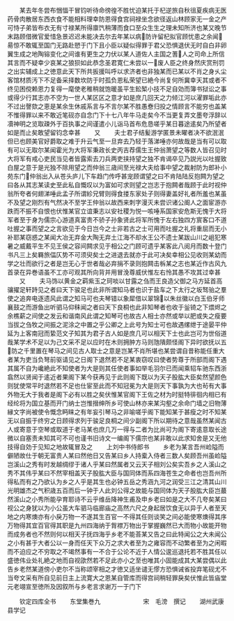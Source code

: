 <!-- { "loadSidebar": true } -->
　　某去年冬尝布悃愊干冒钧听待命徬徨不胜忧迫某托于杞逆旅自秋徂夏疾病无医药骨肉散居东西衣食不能相料理幸防恩得食宫祠禄坐念欲径返山林顾家无一金之产可恃子弟皆布衣无有寸禄某所得廪饩稍薄而食口至众生生之理未知所济也某又晚节末路顾借微官爱惜急景迟迟未能决去尔去年某以病防许留杞拟官顾忧患之余闻昜惊不敢辄至国门无路赴愬于门下且小臣以疑似得罪于君父恐惧退伏无时自白非卵翼生成之地陶镕变化之间谁有更生之力伏以某人道佐人主国之蓍人之司命上所信其言而不疑幸少哀某之狼狈如此恭念圣君寛仁未尝以一废人臣之终身然庆赏刑罚之出实辅成上之徳意此天下所共扳援叫呼以求济者也非独某而已某以不肖之身乆尘客馆材质汚下不足备采择数坎防于时孤负恩私荣望已絶今尚复何所冀幸天其或者不终见困傥赖恩力复得一麾使老稚稍就饱暖虽平生鈆椠小技不足自効而簿书狱讼之事或得少行其志亦不空为一世人某区区之意才如是庶几回天之力倾江河以濯罪垢此亦不过出謦欬之恵是某余生休戚系言与不言尔某不胜愚憃归投之情顾言不能穷也盖某不惟得罪以来不敢近笔砚亦自念门下十七八年牛马走矣今不当更复弄文墨夸浮辞以凟神明之览取疎外于百执事之间谨遣小儿诣马首布危恳嗟乎某日暮途逺矣乃所望者如是而止矣敢望留钧念幸甚
　　又
　　夫士君子结髪游学匿景未曜者决不欲泯泯但已也顾美官好爵取之难于升云气至一旦弃去乃轻于落涕唾亦何故哉是当有可以取有可以无取尔某闻霍光为大将军秉政长史丙吉荐儒生王仲翁萧望之等数人皆召见时大将军有戒心吏民当见者皆露索去刀兵两吏挟持望之独不肯谒卒见乃説光以吐握致白屋之意于是光独不除用望之而仲翁三歳间至光禄大夫给事中望之裁射防为郎补小苑东门仲翁出入从苍头庐儿下车趋门传呼甚宠顾谓望之曰不肯陆陆反抱闗为望之曰各从其志某读史至此私自慨叹以为富如可求则望之岂志于抱闗者哉顾于此时视仲翁所夸者何翅涕唾此孟子所谓紾兄臂则得食搂东家处子则得妻盖好礼者所羞也某虽不及望之刚烈有气然决不至学王仲翁以故西来刺字漫灭未尝识诸公阍人之面宦游亦跌而不振不自恨也伏惟某官立谊秉志以安社稷为悦一咳唾系国家安危斯无愧于大将军者至于身为儒宗心游道真富贵不骄子孙象贤此将军所愧于左右独四方賔客口不道吐握之事而望之之言欲见于今日岂今之士非若古之士可用而吐握之礼将重屈而无小补耶某窃惑之某闻大冶无弃金大陶无弃土江海不却水王公不遗士某跋山川之岨犯寒暑之威戴平生不见王侯之容间闗求见于相公之门顾可遗乎某客此八阅月而数十登门书凡三上矣羇旅偪仄势不可须臾矣士之进退去就亦于此可决矣幸相公见收则某幼而学之壮而欲行之者是岂无心于世者哉必弃捐不录则抱闗击柝某之志也某近作古风九首录在异巻语虽不工亦可观其所向背并用冒浼尊威伏惟左右怜其愚不攻其过幸甚
　　又
　　夫马饰以黄金之羁紫玉之珂啖以甘露之刍而王良造父御之马方延首高骧擢足轩跱见之者曰天下骏足也此非所谓知马者也识于盐车之下太行之坂驽骀之羣使之追奔电逐遗风此谓之知马可也夫琴错以象犀借以翠锦以朱丝徽以白玉伯牙师襄鼓之而游鱼出听驷马仰秣闻之者曰天下良桐也此非知琴者也收于釡锜之下煨烬之余樵薪之间使之发云和谐南风此谓之知琴可也故古人相士亦然或举以肥或失之瘦要当拔之刍牧之间振之泥涂之中置之乎公卿之上此号为知士可也故遇缧绁于途晏平仲延为上客南冠而絷范文子知其为君子古人如是庶几可以相天下士也此岂可为世俗道哉某学术不足以为己文采不足以应时在木则拥肿方马则虺隤颇怪阁下异时欲抚以五防之千里置在琴马之间见古人取士之意是岂某不肖所堪也某尝谓自昔称能任重大者某为吏当负弩前驱请见之日阁下退然若不足某衷窃叹曰使者势尊于所部而阁下遇其属不自为巉絶此不知使者为大是则其任使者事如举毛羽尔已而闻乘轺车驰东西浙翕然以贤闻于逺近者果阁下某今获再见于此则阁下既以为天子股肱大臣矣然望颜色则犹使常平时退然若不足也仕宦至此而不知冠冕为大是则天下事孰为大也茍有大事外物无大于我者是阁下必有以胜之矣伏惟某官阁下王佐之材为时挺特徘徊内相已有经纶将为国立基而开门纳士岂惟搢绅所乡可使山林亦来某沟壑之余命门墙之旧物薄縁文字尚被使令慨念眄睐之有年妄引琴马之非喻嗟乎阁下能知某于甚瘦之时不知某无以自振于终穷之日顾得求列于骏足良桐之间少副阁下所以期待之意哉虽然某闻古人或寄意于空琴或取道于老马某也庶几万一得与二者为比尚可为阁下寄逺意取长途微以自塞责未知其可不可也谨书旧诗文一编阁下儒宗也某非敢以此求知舍是又无他技得自効于见知之地故辄冒及之
　　上刘中书侍郎书
　　乡老为某言吾州崄隘而僻陋故仕于朝无富贵人某曰然他日又告某曰乡人持槖入侍者三数人矣顾吾州虽崄隘岂溪山之秀有时发越绸缪于诸人乎某曰然属者又云天子相刘公矣实吾乡之人溪山之秀不其伟乎某曰不然宰相盖天子股肱大臣与国同体而系四海苍生之命者也岂吾州所得私而有之乃欲认为乡之人乎是其生也必钟五岳之秀涵九河之润受三江之清其山川光明雄杰之气积歳五百而后一钟于人此刘公得之故能与国同体为天子股肱大臣岂蕞然溪山之小秀所能孕育耶诗不云乎维岳降神生甫及申乡老曰如是之大不几夸矣某曰视公之身犹以为小公虽大车驷马临廊庙之高然六尺之身起居饮食无以异于人者至天地之内寒燠亦有小戾万物一不遂其生百官一不得其任则谈笑之间必能使寒燠得其序万物得其宜百官得其职是九州四海纳于胷襟万物出于掌握巍然已大而物小故能开物而成务者也不然则何以相天子抚四海乎乡老不能荅某又告之曰此特闻公之大未闻公之小有甚于大者公以一身而任天下众万之求大者至为之雍容而不动繁者至为之闲暇而不迫应之不穷取之不竭然事有一不合于公论不近于人情公逡巡退托若不胜其任以盛徳伟业处礼絶之地而自视欿然若不足此亦小之至也唯其小固能成其大某尝偶以此告乡老然某道傍小吏尔不当称颂宰相之才徳又适坐谴无憀方恐惧诫省投弃笔砚尤不当夸文采有所自见前日主上流寛大之恩某自管库而得宫祠稍轻罪戾矣伏惟此皆庙堂元老翊宣至徳所及因叙所与乡老言求谢万一于门下




　　钦定四库全书
　　东堂集巻九　　　　　　　宋　毛滂　撰记
　　湖州武康县学记
